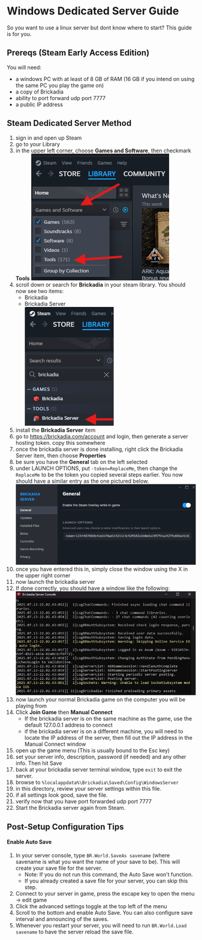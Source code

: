 # Windows Dedicated Server Guide
So you want to use a linux server but dont know where to start? This guide is for you.

## Prereqs (Steam Early Access Edition)
You will need:

- a windows PC with at least of 8 GB of RAM (16 GB if you intend on using the same PC you play the game on)
- a copy of Brickadia
- ability to port forward udp port 7777
- a public IP address

## Steam Dedicated Server Method

1. sign in and open up Steam
1. go to your Library
1. in the upper left corner, choose **Games and Software**, then checkmark **Tools**
![Enabling tools screenshot](enable-tools.png)
1. scroll down or search for **Brickadia** in your steam library. You should now see two items:
    - Brickadia
    - Brickadia Server
</br>![steam-search-screenshot](brickadia-search.png)
1. install the **Brickadia Server** item
1. go to <https://brickadia.com/account> and login, then generate a server hosting token. copy this somewhere
1. once the brickadia server is done installing, right click the Brickadia Server item, then choose **Properties**
1. be sure you have the **General** tab on the left selected
1. under LAUNCH OPTIONS, put `-token=ReplaceMe`, then change the `ReplaceMe` to be the token you copied several steps earlier. You now should have a similar entry as the one pictured below.
![steam launch options screenshot](token-entry.png)
1. once you have entered this in, simply close the window using the X in the upper right corner
1. now launch the brickadia server
1. If done correctly, you should have a window like the following:
![brickadia server window](brickadia-terminal.png)
1. now launch your normal Brickadia game on the computer you will be playing from
1. Click **Join Game** then **Manual Connect**
    - If the brickadia server is on the same machine as the game, use the default 127.0.0.1 address to connect
    - if the brickadia server is on a different machine, you will need to locate the IP address of the server,
    then fill out the IP address in the Manual Connect window
1. open up the game menu (This is usually bound to the Esc key)
1. set your server info, description, password (if needed) and any other info. Then hit Save
1. back at your brickadia server terminal window, type `exit` to exit the server. 
1. browse to `%localappdata%\Brickadia\Saved\Config\WindowsServer`
1. in this directory, review your server settings within this file.
1. if all settings look good, save the file. 
1. verify now that you have port forwarded udp port 7777
1. Start the Brickadia server again from Steam. 

## Post-Setup Configuration Tips
#### Enable Auto Save
1. In your server console, type `BR.World.SaveAs savename` (where savename is what you want the name of your save to be). This will create your save file for the server. 
      - Note: If you do not run this command, the Auto Save won't function.
      - If you already created a save file for your server, you can skip this step.
2. Connect to your server in game, press the escape key to open the menu -> edit game
3. Click the advanced settings toggle at the top left of the menu
4. Scroll to the bottom and enable Auto Save. You can also configure save interval and announcing of the saves.
5. Whenever you restart your server, you will need to run `BR.World.Load savename` to have the server reload the save file.